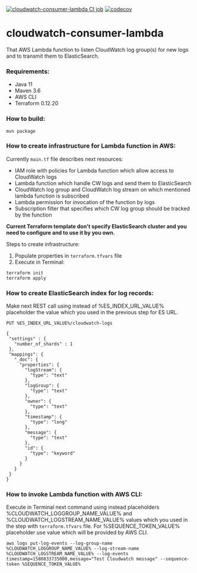 [![cloudwatch-consumer-lambda CI job](https://github.com/gleb-kosteiko/cloudwatch-consumer-lambda/workflows/cloudwatch-consumer-lambda%20CI%20job/badge.svg)](https://github.com/gleb-kosteiko/cloudwatch-consumer-lambda/actions?query=workflow%3A%22cloudwatch-consumer-lambda+CI+job%22)
[![codecov](https://codecov.io/gh/gleb-kosteiko/cloudwatch-consumer-lambda/branch/master/graph/badge.svg)](https://codecov.io/gh/gleb-kosteiko/cloudwatch-consumer-lambda)

# cloudwatch-consumer-lambda

That AWS Lambda function to listen CloudWatch log group(s) for new logs and to transmit them to ElasticSearch.

### Requirements:
 - Java 11
 - Maven 3.6
 - AWS CLI
 - Terraform 0.12.20
  
### How to build:
 ```
mvn package
```

### How to create infrastructure for Lambda function in AWS:
Currently `main.tf` file describes next resources:
 - IAM role with policies for Lambda function which allow access to CloudWatch logs
 - Lambda function which handle CW logs and send them to ElasticSearch
 - CloudWatch log group and CloudWatch log stream on which mentioned lambda function is subscribed
 - Lambda permission for invocation of the function by logs
 - Subscription filter that specifies which CW log group should be tracked by the function
 
**Current Terraform template don't specify ElasticSearch cluster and you need to configure and to use it by you own.** 
 
Steps to create infrastructure:
1. Populate properties in `terraform.tfvars` file
2. Execute in Terminal:
 ```
terraform init
terraform apply
```

### How to create ElasticSearch index for log records:

Make next REST call using instead of %ES_INDEX_URL_VALUE% placeholder the value which you used in the previous step for ES URL.
 ```
PUT %ES_INDEX_URL_VALUE%/cloudwatch-logs

{ 
  "settings" : {
    "number_of_shards" : 1
  },
  "mappings": {
    "_doc": {
      "properties": {
        "logStream": {
          "type": "text"
        },
        "logGroup": {
          "type": "text"
        },
        "owner": {
          "type": "text"
        },
        "timestamp": {
          "type": "long"
        },
        "message": {
          "type": "text"
        },
        "id": {
          "type": "keyword"
        }
      }
    }
  }
}
```

### How to invoke Lambda function with AWS CLI:

Execute in Terminal next command using instead placeholders %CLOUDWATCH_LOGGROUP_NAME_VALUE% and %CLOUDWATCH_LOGSTREAM_NAME_VALUE% values which you used in the step with `terraform.tfvars` file.
For %SEQUENCE_TOKEN_VALUE% placeholder use value which will be provided by AWS CLI. 
 ```
aws logs put-log-events --log-group-name %CLOUDWATCH_LOGGROUP_NAME_VALUE% --log-stream-name %CLOUDWATCH_LOGSTREAM_NAME_VALUE% --log-events timestamp=1580833735000,message="Test Cloudwatch message" --sequence-token %SEQUENCE_TOKEN_VALUE%
```
